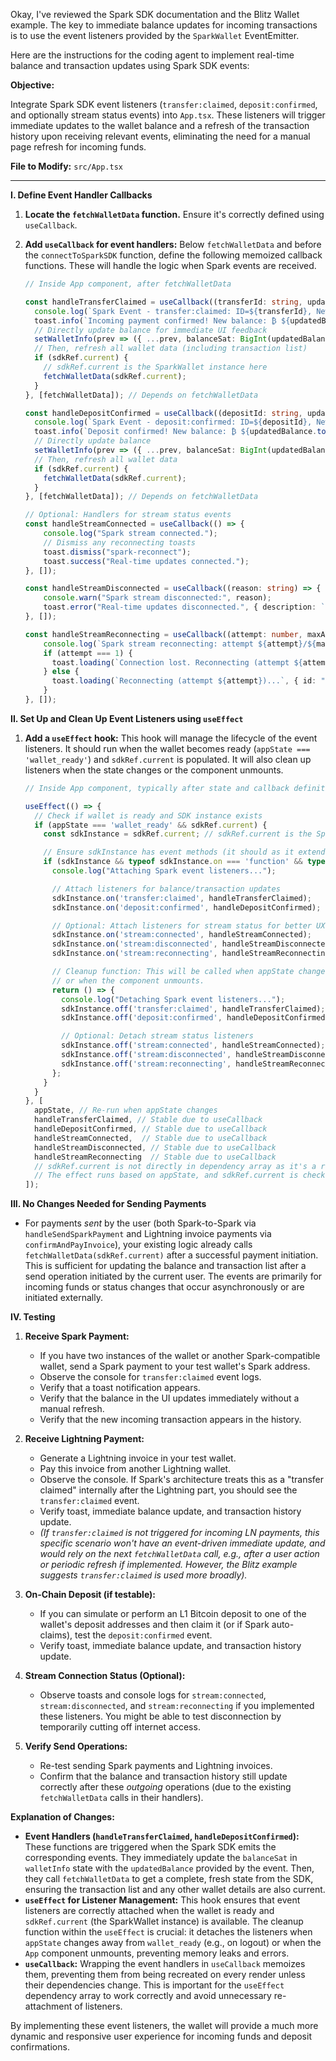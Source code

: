 Okay, I've reviewed the Spark SDK documentation and the Blitz Wallet example. The key to immediate balance updates for incoming transactions is to use the event listeners provided by the `SparkWallet` EventEmitter.

Here are the instructions for the coding agent to implement real-time balance and transaction updates using Spark SDK events:

**Objective:**

Integrate Spark SDK event listeners (`transfer:claimed`, `deposit:confirmed`, and optionally stream status events) into `App.tsx`. These listeners will trigger immediate updates to the wallet balance and a refresh of the transaction history upon receiving relevant events, eliminating the need for a manual page refresh for incoming funds.

**File to Modify:** `src/App.tsx`

---

**I. Define Event Handler Callbacks**

1.  **Locate the `fetchWalletData` function.** Ensure it's correctly defined using `useCallback`.
2.  **Add `useCallback` for event handlers:**
    Below `fetchWalletData` and before the `connectToSparkSDK` function, define the following memoized callback functions. These will handle the logic when Spark events are received.

    ```typescript
    // Inside App component, after fetchWalletData

    const handleTransferClaimed = useCallback((transferId: string, updatedBalance: number) => {
      console.log(`Spark Event - transfer:claimed: ID=${transferId}, New Balance=${updatedBalance}`);
      toast.info(`Incoming payment confirmed! New balance: ₿ ${updatedBalance.toLocaleString()}`);
      // Directly update balance for immediate UI feedback
      setWalletInfo(prev => ({ ...prev, balanceSat: BigInt(updatedBalance) }));
      // Then, refresh all wallet data (including transaction list)
      if (sdkRef.current) {
        // sdkRef.current is the SparkWallet instance here
        fetchWalletData(sdkRef.current);
      }
    }, [fetchWalletData]); // Depends on fetchWalletData

    const handleDepositConfirmed = useCallback((depositId: string, updatedBalance: number) => {
      console.log(`Spark Event - deposit:confirmed: ID=${depositId}, New Balance=${updatedBalance}`);
      toast.info(`Deposit confirmed! New balance: ₿ ${updatedBalance.toLocaleString()}`);
      // Directly update balance
      setWalletInfo(prev => ({ ...prev, balanceSat: BigInt(updatedBalance) }));
      // Then, refresh all wallet data
      if (sdkRef.current) {
        fetchWalletData(sdkRef.current);
      }
    }, [fetchWalletData]); // Depends on fetchWalletData

    // Optional: Handlers for stream status events
    const handleStreamConnected = useCallback(() => {
        console.log("Spark stream connected.");
        // Dismiss any reconnecting toasts
        toast.dismiss("spark-reconnect");
        toast.success("Real-time updates connected.");
    }, []);

    const handleStreamDisconnected = useCallback((reason: string) => {
        console.warn("Spark stream disconnected:", reason);
        toast.error("Real-time updates disconnected.", { description: `Reason: ${reason}. Will attempt to reconnect.` });
    }, []);

    const handleStreamReconnecting = useCallback((attempt: number, maxAttempts: number, delayMs: number, error: string) => {
        console.log(`Spark stream reconnecting: attempt ${attempt}/${maxAttempts}, delay ${delayMs}ms, error: ${error}`);
        if (attempt === 1) {
          toast.loading(`Connection lost. Reconnecting (attempt ${attempt})...`, { id: "spark-reconnect", duration: Infinity });
        } else {
          toast.loading(`Reconnecting (attempt ${attempt})...`, { id: "spark-reconnect", duration: Infinity });
        }
    }, []);
    ```

**II. Set Up and Clean Up Event Listeners using `useEffect`**

1.  **Add a `useEffect` hook:**
    This hook will manage the lifecycle of the event listeners. It should run when the wallet becomes ready (`appState === 'wallet_ready'`) and `sdkRef.current` is populated. It will also clean up listeners when the state changes or the component unmounts.

    ```typescript
    // Inside App component, typically after state and callback definitions

    useEffect(() => {
      // Check if wallet is ready and SDK instance exists
      if (appState === 'wallet_ready' && sdkRef.current) {
        const sdkInstance = sdkRef.current; // sdkRef.current is the SparkWallet instance

        // Ensure sdkInstance has event methods (it should as it extends EventEmitter)
        if (sdkInstance && typeof sdkInstance.on === 'function' && typeof sdkInstance.off === 'function') {
          console.log("Attaching Spark event listeners...");

          // Attach listeners for balance/transaction updates
          sdkInstance.on('transfer:claimed', handleTransferClaimed);
          sdkInstance.on('deposit:confirmed', handleDepositConfirmed);

          // Optional: Attach listeners for stream status for better UX
          sdkInstance.on('stream:connected', handleStreamConnected);
          sdkInstance.on('stream:disconnected', handleStreamDisconnected);
          sdkInstance.on('stream:reconnecting', handleStreamReconnecting);

          // Cleanup function: This will be called when appState changes from 'wallet_ready',
          // or when the component unmounts.
          return () => {
            console.log("Detaching Spark event listeners...");
            sdkInstance.off('transfer:claimed', handleTransferClaimed);
            sdkInstance.off('deposit:confirmed', handleDepositConfirmed);

            // Optional: Detach stream status listeners
            sdkInstance.off('stream:connected', handleStreamConnected);
            sdkInstance.off('stream:disconnected', handleStreamDisconnected);
            sdkInstance.off('stream:reconnecting', handleStreamReconnecting);
          };
        }
      }
    }, [
      appState, // Re-run when appState changes
      handleTransferClaimed, // Stable due to useCallback
      handleDepositConfirmed, // Stable due to useCallback
      handleStreamConnected,  // Stable due to useCallback
      handleStreamDisconnected, // Stable due to useCallback
      handleStreamReconnecting  // Stable due to useCallback
      // sdkRef.current is not directly in dependency array as it's a ref.
      // The effect runs based on appState, and sdkRef.current is checked inside.
    ]);
    ```

**III. No Changes Needed for Sending Payments**

*   For payments *sent* by the user (both Spark-to-Spark via `handleSendSparkPayment` and Lightning invoice payments via `confirmAndPayInvoice`), your existing logic already calls `fetchWalletData(sdkRef.current)` after a successful payment initiation. This is sufficient for updating the balance and transaction list after a send operation initiated by the current user. The events are primarily for incoming funds or status changes that occur asynchronously or are initiated externally.

**IV. Testing**

1.  **Receive Spark Payment:**
    *   If you have two instances of the wallet or another Spark-compatible wallet, send a Spark payment to your test wallet's Spark address.
    *   Observe the console for `transfer:claimed` event logs.
    *   Verify that a toast notification appears.
    *   Verify that the balance in the UI updates immediately without a manual refresh.
    *   Verify that the new incoming transaction appears in the history.

2.  **Receive Lightning Payment:**
    *   Generate a Lightning invoice in your test wallet.
    *   Pay this invoice from another Lightning wallet.
    *   Observe the console. If Spark's architecture treats this as a "transfer claimed" internally after the Lightning part, you should see the `transfer:claimed` event.
    *   Verify toast, immediate balance update, and transaction history update.
    *   *(If `transfer:claimed` is not triggered for incoming LN payments, this specific scenario won't have an *event-driven* immediate update, and would rely on the next `fetchWalletData` call, e.g., after a user action or periodic refresh if implemented. However, the Blitz example suggests `transfer:claimed` is used more broadly).*

3.  **On-Chain Deposit (if testable):**
    *   If you can simulate or perform an L1 Bitcoin deposit to one of the wallet's deposit addresses and then claim it (or if Spark auto-claims), test the `deposit:confirmed` event.
    *   Verify toast, immediate balance update, and transaction history update.

4.  **Stream Connection Status (Optional):**
    *   Observe toasts and console logs for `stream:connected`, `stream:disconnected`, and `stream:reconnecting` if you implemented these listeners. You might be able to test disconnection by temporarily cutting off internet access.

5.  **Verify Send Operations:**
    *   Re-test sending Spark payments and Lightning invoices.
    *   Confirm that the balance and transaction history still update correctly after these *outgoing* operations (due to the existing `fetchWalletData` calls in their handlers).

**Explanation of Changes:**

*   **Event Handlers (`handleTransferClaimed`, `handleDepositConfirmed`):** These functions are triggered when the Spark SDK emits the corresponding events. They immediately update the `balanceSat` in `walletInfo` state with the `updatedBalance` provided by the event. Then, they call `fetchWalletData` to get a complete, fresh state from the SDK, ensuring the transaction list and any other wallet details are also current.
*   **`useEffect` for Listener Management:** This hook ensures that event listeners are correctly attached when the wallet is ready and `sdkRef.current` (the SparkWallet instance) is available. The cleanup function within the `useEffect` is crucial: it detaches the listeners when `appState` changes away from `wallet_ready` (e.g., on logout) or when the `App` component unmounts, preventing memory leaks and errors.
*   **`useCallback`:** Wrapping the event handlers in `useCallback` memoizes them, preventing them from being recreated on every render unless their dependencies change. This is important for the `useEffect` dependency array to work correctly and avoid unnecessary re-attachment of listeners.

By implementing these event listeners, the wallet will provide a much more dynamic and responsive user experience for incoming funds and deposit confirmations.

